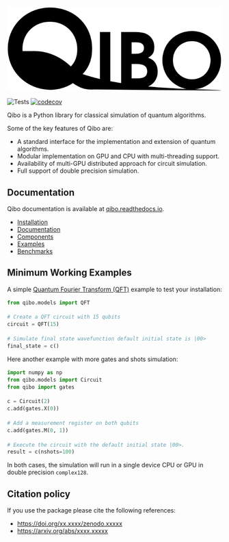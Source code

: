 ![logo](doc/source/qibo_logo.svg)

![Tests](https://github.com/Quantum-TII/qibo/workflows/Tests/badge.svg)
[![codecov](https://codecov.io/gh/Quantum-TII/qibo/branch/master/graph/badge.svg?token=1EKZKVEVX0)](https://codecov.io/gh/Quantum-TII/qibo)

Qibo is a Python library for classical simulation of quantum algorithms.

Some of the key features of Qibo are:
- A standard interface for the implementation and extension of quantum algorithms.
- Modular implementation on GPU and CPU with multi-threading support.
- Availability of multi-GPU distributed approach for circuit simulation.
- Full support of double precision simulation.

## Documentation

Qibo documentation is available at [qibo.readthedocs.io](https://qibo.readthedocs.io).

- [Installation](https://qibo.readthedocs.io/en/latest/installation.html)
- [Documentation](https://qibo.readthedocs.io/)
- [Components](https://qibo.readthedocs.io/en/latest/qibo.html)
- [Examples](https://qibo.readthedocs.io/en/latest/examples.html)
- [Benchmarks](https://qibo.readthedocs.io/en/latest/benchmarks.html)

## Minimum Working Examples

A simple [Quantum Fourier Transform (QFT)](https://en.wikipedia.org/wiki/Quantum_Fourier_transform) example to test your installation:
```python
from qibo.models import QFT

# Create a QFT circuit with 15 qubits
circuit = QFT(15)

# Simulate final state wavefunction default initial state is |00>
final_state = c()
```

Here another example with more gates and shots simulation:

```python
import numpy as np
from qibo.models import Circuit
from qibo import gates

c = Circuit(2)
c.add(gates.X(0))

# Add a measurement register on both qubits
c.add(gates.M(0, 1))

# Execute the circuit with the default initial state |00>.
result = c(nshots=100)
```

In both cases, the simulation will run in a single device CPU or GPU in double precision `complex128`.

## Citation policy

If you use the package please cite the following references:
- https://doi.org/xx.xxxx/zenodo.xxxxx
- https://arxiv.org/abs/xxxx.xxxxx
